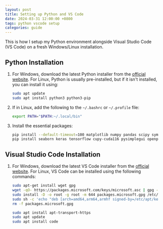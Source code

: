 ```yaml
---
layout: post
title: Setting up Python and VS Code
date: 2024-03-31 12:00:00 +0800
tags: python vscode setup
categories: guide
---
```


This is how I setup my Python environment alongside Visual Studio Code (VS Code) on a fresh Windows/Linux installation.

## Python Installation

1. For Windows, download the latest Python installer from the [official website](https://www.python.org/downloads/windows). For Linux, Python is usually pre-installed, but if it isn't installed, you can install it using:

    ```bash
    sudo apt update
    sudo apt install python3 python3-pip
    ```

2. If in Linux, add the following to the `~/.bashrc` or `~/.profile` file:

    ```bash
    export PATH="$PATH:~/.local/bin"
    ```

3. Install the essential packages:

    ```bash
    pip install --default-timeout=100 matplotlib numpy pandas scipy sympy astropy tabulate uncertainties jupyter notebook ipympl ipykernel scikit-learn tqdm plotly
    pip install seaborn keras tensorflow cupy-cuda116 pysimplegui openpyxl # these are optional packages, install only if needed
    ```

## Visual Studio Code Installation

1. For Windows, download the latest VS Code installer from the [official website](https://code.visualstudio.com/download). For Linux, VS Code can be installed using the following commands:

    ```bash
    sudo apt-get install wget gpg
    wget -qO- https://packages.microsoft.com/keys/microsoft.asc | gpg --dearmor > packages.microsoft.gpg
    sudo install -D -o root -g root -m 644 packages.microsoft.gpg /etc/apt/keyrings/packages.microsoft.gpg
    sudo sh -c 'echo "deb [arch=amd64,arm64,armhf signed-by=/etc/apt/keyrings/packages.microsoft.gpg] https://packages.microsoft.com/repos/code stable main" > /etc/apt/sources.list.d/vscode.list'
    rm -f packages.microsoft.gpg
    
    sudo apt install apt-transport-https
    sudo apt update
    sudo apt install code
    ```
